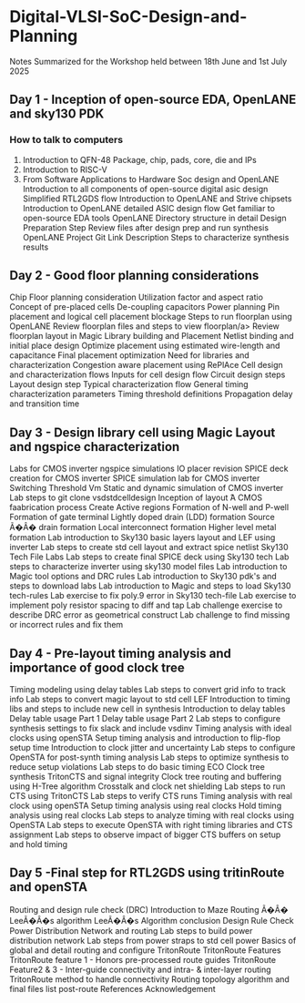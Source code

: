 # Digital-VLSI-SoC-Design-and-Planning
Notes Summarized for the Workshop held between 18th June and 1st July 2025
## Day 1 - Inception of open-source EDA, OpenLANE and sky130 PDK
### How to talk to computers
1. Introduction to QFN-48 Package, chip, pads, core, die and IPs
2. Introduction to RISC-V
3. From Software Applications to Hardware
Soc design and OpenLANE
Introduction to all components of open-source digital asic design
Simplified RTL2GDS flow
Introduction to OpenLANE and Strive chipsets
Introduction to OpenLANE detailed ASIC design flow
Get familiar to open-source EDA tools
OpenLANE Directory structure in detail
Design Preparation Step
Review files after design prep and run synthesis
OpenLANE Project Git Link Description
Steps to characterize synthesis results
## Day 2 - Good floor planning considerations
Chip Floor planning consideration
Utilization factor and aspect ratio
Concept of pre-placed cells
De-coupling capacitors
Power planning
Pin placement and logical cell placement blockage
Steps to run floorplan using OpenLANE
Review floorplan files and steps to view floorplan/a>
Review floorplan layout in Magic
Library building and Placement
Netlist binding and initial place design
Optimize placement using estimated wire-length and capacitance
Final placement optimization
Need for libraries and characterization
Congestion aware placement using RePlAce
Cell design and characterization flows
Inputs for cell design flow
Circuit design steps
Layout design step
Typical characterization flow
General timing characterization parameters
Timing threshold definitions
Propagation delay and transition time
## Day 3 - Design library cell using Magic Layout and ngspice characterization
Labs for CMOS inverter ngspice simulations
IO placer revision
SPICE deck creation for CMOS inverter
SPICE simulation lab for CMOS inverter
Switching Threshold Vm
Static and dynamic simulation of CMOS inverter
Lab steps to git clone vsdstdcelldesign
Inception of layout ̂A CMOS faabrication process
Create Active regions
Formation of N-well and P-well
Formation of gate terminal
Lightly doped drain (LDD) formation
Source Ã�Â� drain formation
Local interconnect formation
Higher level metal formation
Lab introduction to Sky130 basic layers layout and LEF using inverter
Lab steps to create std cell layout and extract spice netlist
Sky130 Tech File Labs
Lab steps to create final SPICE deck using Sky130 tech
Lab steps to characterize inverter using sky130 model files
Lab introduction to Magic tool options and DRC rules
Lab introduction to Sky130 pdk's and steps to download labs
Lab introduction to Magic and steps to load Sky130 tech-rules
Lab exercise to fix poly.9 error in Sky130 tech-file
Lab exercise to implement poly resistor spacing to diff and tap
Lab challenge exercise to describe DRC error as geometrical construct
Lab challenge to find missing or incorrect rules and fix them
## Day 4 - Pre-layout timing analysis and importance of good clock tree
Timing modeling using delay tables
Lab steps to convert grid info to track info
Lab steps to convert magic layout to std cell LEF
Introduction to timing libs and steps to include new cell in synthesis
Introduction to delay tables
Delay table usage Part 1
Delay table usage Part 2
Lab steps to configure synthesis settings to fix slack and include vsdinv
Timing analysis with ideal clocks using openSTA
Setup timing analysis and introduction to flip-flop setup time
Introduction to clock jitter and uncertainty
Lab steps to configure OpenSTA for post-synth timing analysis
Lab steps to optimize synthesis to reduce setup violations
Lab steps to do basic timing ECO
Clock tree synthesis TritonCTS and signal integrity
Clock tree routing and buffering using H-Tree algorithm
Crosstalk and clock net shielding
Lab steps to run CTS using TritonCTS
Lab steps to verify CTS runs
Timing analysis with real clock using openSTA
Setup timing analysis using real clocks
Hold timing analysis using real clocks
Lab steps to analyze timing with real clocks using OpenSTA
Lab steps to execute OpenSTA with right timing libraries and CTS assignment
Lab steps to observe impact of bigger CTS buffers on setup and hold timing
## Day 5 -Final step for RTL2GDS using tritinRoute and openSTA
Routing and design rule check (DRC)
Introduction to Maze Routing Ã�Â� LeeÃ�Â�s algorithm
LeeÃ�Â�s Algorithm conclusion
Design Rule Check
Power Distribution Network and routing
Lab steps to build power distribution network
Lab steps from power straps to std cell power
Basics of global and detail routing and configure TritonRoute
TritonRoute Features
TritonRoute feature 1 - Honors pre-processed route guides
TritonRoute Feature2 & 3 - Inter-guide connectivity and intra- & inter-layer routing
TritonRoute method to handle connectivity
Routing topology algorithm and final files list post-route
References
Acknowledgement
